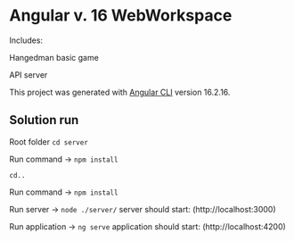 # Angular v. 16 WebWorkspace

Includes:

Hangedman basic game

API server

This project was generated with [Angular CLI](https://github.com/angular/angular-cli) version 16.2.16.

## Solution run

Root folder `cd server`

Run command -> `npm install`

`cd..`

Run command -> `npm install`

Run server -> `node ./server/` server should start: (http://localhost:3000)

Run application -> `ng serve` application should start: (http://localhost:4200)

